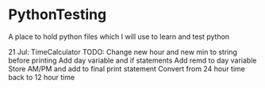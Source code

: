 # PythonTesting
A place to hold python files which I will use to learn and test python 

21 Jul:
TimeCalculator
TODO:
Change new hour and new min to string before printing
Add day variable and if statements
Add remd to day variable
Store AM/PM and add to final print statement
Convert from 24 hour time back to 12 hour time